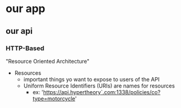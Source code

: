 # our app

## our api

### HTTP-Based

"Resource Oriented Architecture"

- Resources
    - important things yo want to expose to users of the API
    - Uniform Resource Identifiers (URIs) are names for resources
        - ex: 'https://api.hypertheory`.com:1338/policies/co?type=motorcycle'
